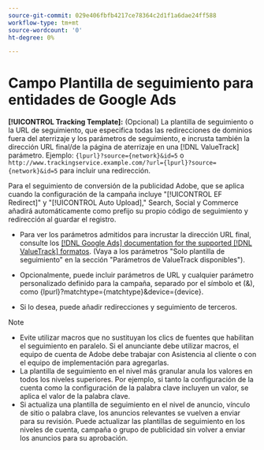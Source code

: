 ```yaml
---
source-git-commit: 029e406fbfb4217ce78364c2d1f1a6dae24ff588
workflow-type: tm+mt
source-wordcount: '0'
ht-degree: 0%

---
```

# Campo Plantilla de seguimiento para entidades de Google Ads

<!-- Search CRUD and bulk edit of Google entity settings -->

**[!UICONTROL Tracking Template]:** (Opcional) La plantilla de seguimiento o la URL de seguimiento, que especifica todas las redirecciones de dominios fuera del aterrizaje y los parámetros de seguimiento, e incrusta también la dirección URL final/de la página de aterrizaje en una [!DNL ValueTrack] parámetro. Ejemplo: `{lpurl}?source={network}&id=5` o `http://www.trackingservice.example.com/?url={lpurl}?source={network}&id=5` para incluir una redirección.

Para el seguimiento de conversión de la publicidad Adobe, que se aplica cuando la configuración de la campaña incluye &quot;[!UICONTROL EF Redirect]&quot; y &quot;[!UICONTROL Auto Upload],&quot; Search, Social y Commerce añadirá automáticamente como prefijo su propio código de seguimiento y redirección al guardar el registro.

* Para ver los parámetros admitidos para incrustar la dirección URL final, consulte los [[!DNL Google Ads] documentation for the supported [!DNL ValueTrack] formatos](https://support.google.com/google-ads/answer/6305348). (Vaya a los parámetros &quot;Solo plantilla de seguimiento&quot; en la sección &quot;Parámetros de ValueTrack disponibles&quot;).

* Opcionalmente, puede incluir parámetros de URL y cualquier parámetro personalizado definido para la campaña, separado por el símbolo et (&amp;), como {lpurl}?matchtype={matchtype}&amp;device={device}.

* Si lo desea, puede añadir redirecciones y seguimiento de terceros.

>[!NOTE]
>
>* Evite utilizar macros que no sustituyan los clics de fuentes que habilitan el seguimiento en paralelo. Si el anunciante debe utilizar macros, el equipo de cuenta de Adobe debe trabajar con Asistencia al cliente o con el equipo de implementación para agregarlas.
>* La plantilla de seguimiento en el nivel más granular anula los valores en todos los niveles superiores. Por ejemplo, si tanto la configuración de la cuenta como la configuración de la palabra clave incluyen un valor, se aplica el valor de la palabra clave.
>* Si actualiza una plantilla de seguimiento en el nivel de anuncio, vínculo de sitio o palabra clave, los anuncios relevantes se vuelven a enviar para su revisión. Puede actualizar las plantillas de seguimiento en los niveles de cuenta, campaña o grupo de publicidad sin volver a enviar los anuncios para su aprobación.

